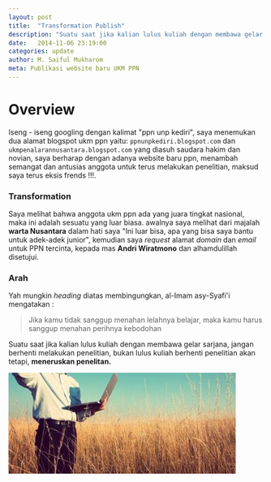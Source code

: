 ```yaml
---
layout: post
title:  "Transformation Publish"
description: "Suatu saat jika kalian lulus kuliah dengan membawa gelar sarjana, jangan berhenti melakukan penelitian, bukan lulus kuliah berhenti penelitian akan tetapi, meneruskan penelitan."
date:   2014-11-06 23:19:00
categories: update
author: M. Saiful Mukharom
meta: Publikasi website baru UKM PPN
---
```


Overview
========
Iseng - iseng googling dengan kalimat "ppn unp kediri", saya menemukan dua alamat blogspot ukm ppn yaitu: `ppnunpkediri.blogspot.com` dan `ukmpenalarannusantara.blogspot.com` yang diasuh saudara hakim dan novian, saya berharap dengan adanya website baru ppn, menambah semangat dan antusias anggota untuk terus melakukan penelitian, maksud saya terus eksis frends !!!.

### Transformation
Saya melihat bahwa anggota ukm ppn ada yang juara tingkat nasional, maka ini adalah sesuatu yang luar biasa. awalnya saya melihat dari majalah **warta Nusantara** dalam hati saya "Ini luar bisa, apa yang bisa saya bantu untuk adek-adek junior", kemudian saya *request* alamat *domain* dan *email* untuk PPN tercinta, kepada mas **Andri Wiratmono** dan alhamdulillah disetujui.

### Arah 
Yah mungkin *heading* diatas membingungkan, al-Imam asy-Syafi'i mengatakan : 

> Jika kamu tidak sanggup menahan lelahnya belajar, maka kamu harus sanggup menahan perihnya kebodohan

Suatu saat jika kalian lulus kuliah dengan membawa gelar sarjana, jangan berhenti melakukan penelitian, bukan lulus kuliah berhenti penelitian akan tetapi, **meneruskan penelitan.**

![Penelitian][research]

[research]: /images/research.jpg